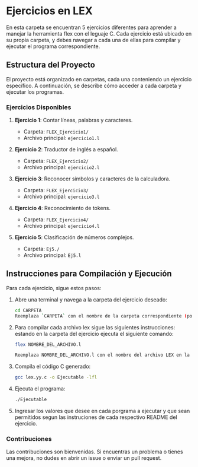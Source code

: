 # Ejercicios en LEX

En esta carpeta se encuentran 5 ejercicios diferentes para aprender a manejar la herramienta flex con el leguaje C. Cada ejercicio está ubicado en su propia carpeta, y debes navegar a cada una de ellas para compilar y ejecutar el programa correspondiente.

## Estructura del Proyecto

El proyecto está organizado en carpetas, cada una conteniendo un ejercicio específico. A continuación, se describe cómo acceder a cada carpeta y ejecutar los programas.

### Ejercicios Disponibles

1. **Ejercicio 1**: Contar líneas, palabras y caracteres.
   - Carpeta: `FLEX_Ejercicio1/`
   - Archivo principal: `ejercicio1.l`

2. **Ejercicio 2**: Traductor de inglés a español.
   - Carpeta: `FLEX_Ejercicio2/`
   - Archivo principal: `ejercicio2.l`

3. **Ejercicio 3**: Reconocer símbolos y caracteres de la calculadora.
   - Carpeta: `FLEX_Ejercicio3/`
   - Archivo principal: `ejercicio3.l`
   
4. **Ejercicio 4**: Reconocimiento de tokens.
   - Carpeta: `FLEX_Ejercicio4/`
   - Archivo principal: `ejercicio4.l`
   
5. **Ejercicio 5**: Clasificación de números complejos.
   - Carpeta: `Ej5./`
   - Archivo principal: `Ej5.l`

## Instrucciones para Compilación y Ejecución

Para cada ejercicio, sigue estos pasos:

1. Abre una terminal y navega a la carpeta del ejercicio deseado:
   ```bash
   cd CARPETA
   Reemplaza `CARPETA` con el nombre de la carpeta correspondiente (por ejemplo, FLEX_Ejercicio1).
   
2. Para compilar cada archivo lex sigue las siguientes instrucciones:
   estando en la carpeta del ejercicio ejecuta el siguiente comando:
   ```bash
   flex NOMBRE_DEL_ARCHIVO.l
   
   Reemplaza NOMBRE_DEL_ARCHIVO.l con el nombre del archivo LEX en la carpeta (por ejemplo, ejercicio1.l).
   
3. Compila el código C generado:
   ```bash
   gcc lex.yy.c -o Ejecutable -lfl
   
4. Ejecuta el programa:
   ```bash
   ./Ejecutable

5. Ingresar los valores que desee en cada porgrama a ejecutar y que sean permitidos segun las instruciones de cada respectivo README del ejercicio.
   
### Contribuciones

Las contribuciones son bienvenidas. Si encuentras un problema o tienes una mejora, no dudes en abrir un issue o enviar un pull request.

